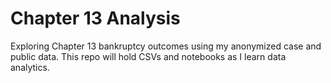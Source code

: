 # Chapter 13 Analysis

Exploring Chapter 13 bankruptcy outcomes using my anonymized case and public data. 
This repo will hold CSVs and notebooks as I learn data analytics.
